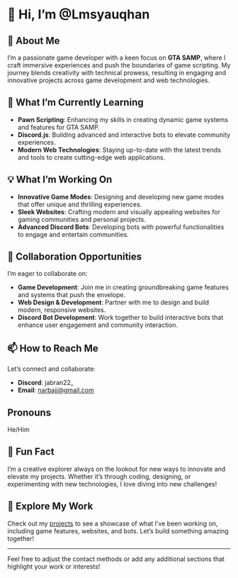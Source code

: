 # 👋 Hi, I’m @Lmsyauqhan

## 🌟 About Me
I’m a passionate game developer with a keen focus on **GTA SAMP**, where I craft immersive experiences and push the boundaries of game scripting. My journey blends creativity with technical prowess, resulting in engaging and innovative projects across game development and web technologies.

## 🚀 What I’m Currently Learning
- **Pawn Scripting**: Enhancing my skills in creating dynamic game systems and features for GTA SAMP.
- **Discord.js**: Building advanced and interactive bots to elevate community experiences.
- **Modern Web Technologies**: Staying up-to-date with the latest trends and tools to create cutting-edge web applications.

## 💡 What I’m Working On
- **Innovative Game Modes**: Designing and developing new game modes that offer unique and thrilling experiences.
- **Sleek Websites**: Crafting modern and visually appealing websites for gaming communities and personal projects.
- **Advanced Discord Bots**: Developing bots with powerful functionalities to engage and entertain communities.

## 🤝 Collaboration Opportunities
I’m eager to collaborate on:
- **Game Development**: Join me in creating groundbreaking game features and systems that push the envelope.
- **Web Design & Development**: Partner with me to design and build modern, responsive websites.
- **Discord Bot Development**: Work together to build interactive bots that enhance user engagement and community interaction.

## 📫 How to Reach Me
Let’s connect and collaborate:
- **Discord**: jabran22_
- **Email**: narbajj@gmail.com
  
## Pronouns
He/Him

## 🎉 Fun Fact
I’m a creative explorer always on the lookout for new ways to innovate and elevate my projects. Whether it’s through coding, designing, or experimenting with new technologies, I love diving into new challenges!

## 🚀 Explore My Work
Check out my [projects](#) to see a showcase of what I’ve been working on, including game features, websites, and bots. Let’s build something amazing together!

---

Feel free to adjust the contact methods or add any additional sections that highlight your work or interests!
